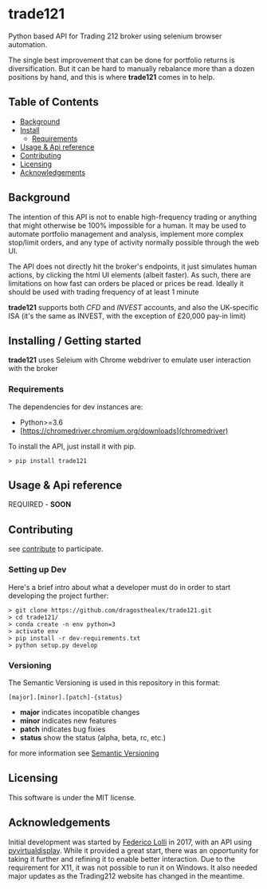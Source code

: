 # trade121

Python based API for Trading 212 broker using selenium browser automation.

The single best improvement that can be done for portfolio returns is 
diversification. But it can be hard to manually rebalance more than a dozen 
positions by hand, and this is where **trade121** comes in to help.


## Table of Contents

- [Background](#background)
- [Install](#Installing)
    - [Requirements](#Requirements)
- [Usage & Api reference](#Usage)
- [Contributing](#Contributing)
- [Licensing](#Licensing)
- [Acknowledgements](#Acknowledgements)


## Background

The intention of this API is not to enable high-frequency trading or anything 
that might otherwise be 100% impossible for a human. It may be used to automate 
portfolio management and analysis, implement more complex stop/limit orders, 
and any type of activity normally possible through the web UI. 


The API does not directly hit the broker's endpoints, it just simulates human
actions, by clicking the html UI elements (albeit faster). As such, there are 
limitations on how fast can orders be placed or prices be read. Ideally it 
should be used with trading frequency of at least 1 minute

**trade121** supports both *CFD* and *INVEST* accounts, and also the UK-specific
ISA (it's the same as INVEST, with the exception of £20,000 pay-in limit)

## Installing / Getting started

**trade121** uses Seleium with Chrome webdriver to emulate user interaction
with the broker

### Requirements

The dependencies for dev instances are:
- Python>=3.6
- [https://chromedriver.chromium.org/downloads](chromedriver)


To install the API, just install it with pip.

```shell
> pip install trade121
```

## Usage & Api reference

REQUIRED - **SOON**


## Contributing
see [contribute](docs/CONTRIBUTE.md) to participate.

### Setting up Dev

Here's a brief intro about what a developer must do in order to start developing
the project further:

```shell
> git clone https://github.com/dragosthealex/trade121.git
> cd trade121/
> conda create -n env python=3
> activate env
> pip install -r dev-requirements.txt
> python setup.py develop
```

### Versioning

The Semantic Versioning is used in this repository in this format:

    [major].[minor].[patch]-{status}

* **major** indicates incopatible changes
* **minor** indicates new features
* **patch** indicates bug fixies
* **status** show the status (alpha, beta, rc, etc.)

for more information see [Semantic Versioning](http://semver.org/)


## Licensing

This software is under the MIT license.


## Acknowledgements

Initial development was started by [Federico Lolli](https://github.com/federico123579/Trading212-API) 
in 2017, with an API using [pyvirtualdisplay](). While it provided a great start,
there was an opportunity for taking it further and refining it to enable better
interaction. Due to the requirement for X11, it was not possible to run it on 
 Windows. It also needed major updates as the Trading212 website has changed
in the meantime.

